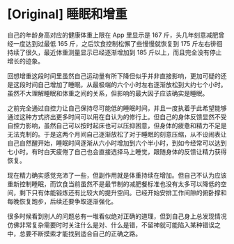# [Original] 睡眠和增重


自己的年龄身高对应的健康体重上限在 App 里显示是 167 斤，头几年刻意减肥曾经一度达到过最低 165 斤，之后饮食控制松懈了些慢慢就恢复到 175 斤左右徘徊持续了很久，最近体重测量显示已经逐渐增加到 185 斤以上，而且完全没有停止增长的迹象。

回想增重这段时间里虽然自己运动量有所下降但似乎并非直接影响，更加可疑的还是这段时间自己增加了睡眠，从最极端的六个小时左右逐渐放松到大约七个小时。虽然不大理解睡眠和体重之间的关系，但影响的最大因子应该确实是睡眠。

之前完全通过自控力让自己保持尽可能低的睡眠时间，并且一度执着于此希望能够通过这种方式挤出更多时间可以用在自认为的修行上。但自己的身体反馈显然不受自控力影响，虽然自己可以按时起床也可以压抑困意，但身体的疲惫和精力不足是无法克制的。于是这两个月间自己逐渐放松了对于睡眠的刻意压缩，从不设闹表让自己自然醒开始，睡眠时间逐渐从六小时增加到六个半小时，到如今经常可以达到七小时。有时白天疲倦了自己也会直接选择马上睡觉，跟随身体的反馈让精力获得恢复。

现在精力确实感觉充沛了一些，但副作用就是体重持续在增加。但自己不认为应该重新控制睡眠，而饮食当前虽然不是最节制的减肥餐标准也没有太多可以降低的空间，剩下只有体能锻炼还有比较大的提升空间。已经开始安排工作间隙的俯卧撑和每晚恢复跑步，后续还要争取逐渐强化。

很多时候看到别人的问题总有一堆看似绝对正确的道理，但到自己身上总发现情况仿佛非常复杂需要时时关注什么是对、什么是错，不留神就可能陷入某种错误之中，总要不断摸索才能找到适合自己的正确之路。
